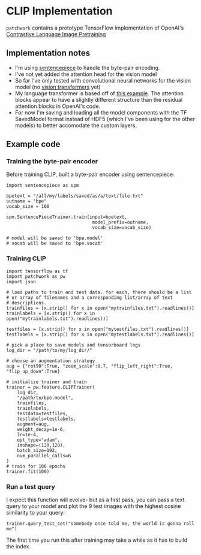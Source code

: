 # CLIP Implementation`patchwork` contains a prototype TensorFlow implementation of OpenAI's [Contrastive Language Image Pretraining](https://arxiv.org/abs/2103.00020)## Implementation notes* I'm using [sentencepiece](https://github.com/google/sentencepiece) to handle the byte-pair encoding.* I've not yet added the attention head for the vision model* So far I've only tested with convolutional neural networks for the vision model (no [vision transformers](https://keras.io/examples/vision/image_classification_with_vision_transformer/) yet)* My language transformer is based off of [this example](https://keras.io/examples/nlp/text_classification_with_transformer/). The attention blocks appear to have a slightly different structure than the residual attention blocks in OpenAI's code.* For now I'm saving and loading all the model components with the TF SavedModel format instead of HDF5 (which I've been using for the other models) to better accomodate the custom layers.## Example code### Training the byte-pair encoderBefore training CLIP, built a byte-pair encoder using sentencepiece:```{python}import sentencepiece as spmbpetext = "/all/my/labels/saved/as/a/text/file.txt"outname = "bpe"vocab_size = 100spm.SentencePieceTrainer.train(input=bpetext,                                model_prefix=outname,                                vocab_size=vocab_size)                                # model will be saved to 'bpe.model'# vocab will be saved to 'bpe.vocab'```### Training CLIP```{python}import tensorflow as tfimport patchwork as pwimport json# load paths to train and test data. for each, there should be a list# or array of filenames and a corresponding list/array of text# descriptions.trainfiles = [x.strip() for x in open("mytrainfiles.txt").readlines()]trainlabels = [x.strip() for x in open("mytrainlabels.txt").readlines()]testfiles = [x.strip() for x in open("mytestfiles.txt").readlines()]testlabels = [x.strip() for x in open("mytestlabels.txt").readlines()]# pick a place to save models and tensorboard logslog_dir = "/path/to/my/log_dir/"# choose an augmentation strategyaug = {"rot90":True, "zoom_scale":0.7, "flip_left_right":True, "flip_up_down":True}# initialize trainer and traintrainer = pw.feature.CLIPTrainer(    log_dir,    "/path/to/bpe.model",    trainfiles,    trainlabels,    testdata=testfiles,    testlabels=testlabels,    augment=aug,    weight_decay=1e-6,    lr=1e-4,    opt_type="adam",    imshape=(120,120),    batch_size=192,    num_parallel_calls=6)# train for 100 epochstrainer.fit(100)```### Run a test queryI expect this function will evolve- but as a first pass, you can pass a text queryto your model and plot the 9 test images with the highest cosine similarity toyour query:```{python}trainer.query_test_set("somebody once told me, the world is gonna roll me")```The first time you run this after training may take a while as it has to build the index.
